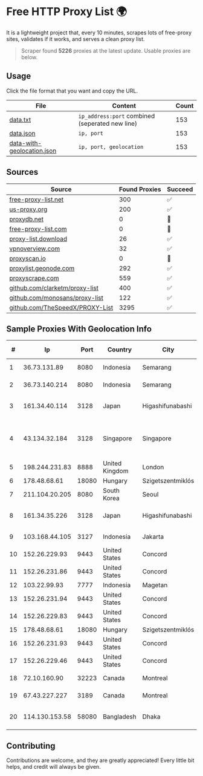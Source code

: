 
# Free HTTP Proxy List 🌍

It is a lightweight project that, every 10 minutes, scrapes lots of free-proxy sites, validates if it works, and serves a clean proxy list.


> Scraper found **5226** proxies at the latest update. Usable proxies are below.

## Usage

Click the file format that you want and copy the URL.


|File|Content|Count|
|----|-------|-----|
|[data.txt](https://raw.githubusercontent.com/themiralay/Proxy-List-World/master/data.txt)|`ip_address:port` combined (seperated new line)|153|
|[data.json](https://raw.githubusercontent.com/themiralay/Proxy-List-World/master/data.json)|`ip, port`|153|
|[data-with-geolocation.json](https://raw.githubusercontent.com/themiralay/Proxy-List-World/master/data-with-geolocation.json)|`ip, port, geolocation`|153|

## Sources

|Source|Found Proxies|Succeed|
|------|-------------|-------|
|[free-proxy-list.net](https://free-proxy-list.net)|300|✅|
|[us-proxy.org](https://www.us-proxy.org)|200|✅|
|[proxydb.net](http://proxydb.net)|0|🚫|
|[free-proxy-list.com](https://free-proxy-list.com/?page=&port=&type%5B%5D=http&type%5B%5D=https&up_time=0&search=Search)|0|🚫|
|[proxy-list.download](https://www.proxy-list.download/HTTP)|26|✅|
|[vpnoverview.com](https://vpnoverview.com/privacy/anonymous-browsing/free-proxy-servers)|32|✅|
|[proxyscan.io](https://www.proxyscan.io)|0|🚫|
|[proxylist.geonode.com](https://proxylist.geonode.com/api/proxy-list?limit=300&page=1&sort_by=lastChecked&sort_type=desc&protocols=http,https)|292|✅|
|[proxyscrape.com](https://api.proxyscrape.com/v2/?request=displayproxies&protocol=http&timeout=10000&country=all&ssl=all&anonymity=all)|559|✅|
|[github.com/clarketm/proxy-list](https://raw.githubusercontent.com/clarketm/proxy-list/master/proxy-list-raw.txt)|400|✅|
|[github.com/monosans/proxy-list](https://raw.githubusercontent.com/monosans/proxy-list/main/proxies/http.txt)|122|✅|
|[github.com/TheSpeedX/PROXY-List](https://raw.githubusercontent.com/TheSpeedX/PROXY-List/master/http.txt)|3295|✅|


## Sample Proxies With Geolocation Info

|#|Ip|Port|Country|City|Internet Service Provider|
|-|--|----|-------|----|-------------------------|
|1|36.73.131.89|8080|Indonesia|Semarang|PT. TELKOM INDONESIA|
|2|36.73.140.214|8080|Indonesia|Semarang|PT. TELKOM INDONESIA|
|3|161.34.40.114|3128|Japan|Higashifunabashi|NTT PC Communications, Inc.|
|4|43.134.32.184|3128|Singapore|Singapore|Shenzhen Tencent Computer Systems Company Limited|
|5|198.244.231.83|8888|United Kingdom|London|OVH SAS|
|6|178.48.68.61|18080|Hungary|Szigetszentmiklós|UPC|
|7|211.104.20.205|8080|South Korea|Seoul|Korea Telecom|
|8|161.34.35.226|3128|Japan|Higashifunabashi|NTT PC Communications, Inc.|
|9|103.168.44.105|3127|Indonesia|Jakarta|PT CYB Media Group|
|10|152.26.229.93|9443|United States|Concord|MCNC|
|11|152.26.231.86|9443|United States|Concord|MCNC|
|12|103.22.99.93|7777|Indonesia|Magetan|KHALISTAGROUP|
|13|152.26.231.94|9443|United States|Concord|MCNC|
|14|152.26.229.83|9443|United States|Concord|MCNC|
|15|178.48.68.61|18080|Hungary|Szigetszentmiklós|UPC|
|16|152.26.231.93|9443|United States|Concord|MCNC|
|17|152.26.229.46|9443|United States|Concord|MCNC|
|18|72.10.160.90|32223|Canada|Montreal|GloboTech Communications|
|19|67.43.227.227|3189|Canada|Montreal|GloboTech Communications|
|20|114.130.153.58|58080|Bangladesh|Dhaka|Bangladesh Telegraph & Telephone Board|



## Contributing

Contributions are welcome, and they are greatly appreciated! Every
little bit helps, and credit will always be given.

